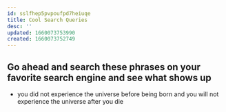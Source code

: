 ```yaml
---
id: sslfhep5pvpoufpd7heiuqe
title: Cool Search Queries
desc: ''
updated: 1660073753990
created: 1660073752749
---
```

## Go ahead and search these phrases on your favorite search engine and see what shows up

* you did not experience the universe before being born and you will not experience the universe after you die
